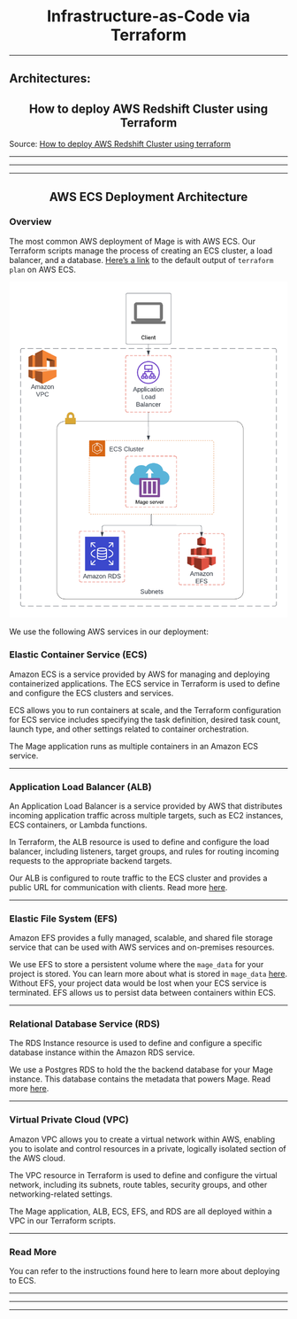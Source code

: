 # <center> Infrastructure-as-Code via Terraform </center>
---

Architectures:
- 

## <center> How to deploy AWS Redshift Cluster using Terraform </center>
Source: [How to deploy AWS Redshift Cluster using terraform](https://blog.knoldus.com/how-to-deploy-aws-redshift-cluster-using-terraform/)

---
---
---

## <center> AWS ECS Deployment Architecture </center>
### Overview
The most common AWS deployment of Mage is with AWS ECS. Our Terraform scripts manage the process of creating an ECS cluster, a load balancer, and a database. [Here’s a link](https://docs.mage.ai/production/deploying-to-cloud/aws/resources) to the default output of `terraform plan` on AWS ECS.

![](https://github.com/mage-ai/assets/blob/main/architecture/aws-ecs.png?raw=True)

We use the following AWS services in our deployment:

### Elastic Container Service (ECS)
Amazon ECS is a service provided by AWS for managing and deploying containerized applications. The ECS service in Terraform is used to define and configure the ECS clusters and services.

ECS allows you to run containers at scale, and the Terraform configuration for ECS service includes specifying the task definition, desired task count, launch type, and other settings related to container orchestration.

The Mage application runs as multiple containers in an Amazon ECS service.

---

### Application Load Balancer (ALB)
An Application Load Balancer is a service provided by AWS that distributes incoming application traffic across multiple targets, such as EC2 instances, ECS containers, or Lambda functions.

In Terraform, the ALB resource is used to define and configure the load balancer, including listeners, target groups, and rules for routing incoming requests to the appropriate backend targets.

Our ALB is configured to route traffic to the ECS cluster and provides a public URL for communication with clients. Read more [here](https://docs.aws.amazon.com/elasticloadbalancing/latest/application/load-balancer-ip-address-type.html).

---

### Elastic File System (EFS)
Amazon EFS provides a fully managed, scalable, and shared file storage service that can be used with AWS services and on-premises resources.

We use EFS to store a persistent volume where the `mage_data` for your project is stored. You can learn more about what is stored in `mage_data` [here](https://docs.mage.ai/design/abstractions/project-structure#project-data). Without EFS, your project data would be lost when your ECS service is terminated. EFS allows us to persist data between containers within ECS.

---

### Relational Database Service (RDS)
The RDS Instance resource is used to define and configure a specific database instance within the Amazon RDS service.

We use a Postgres RDS to hold the the backend database for your Mage instance. This database contains the metadata that powers Mage. Read more [here](https://docs.mage.ai/design/abstractions/project-structure#project-data).

---

### Virtual Private Cloud (VPC)
Amazon VPC allows you to create a virtual network within AWS, enabling you to isolate and control resources in a private, logically isolated section of the AWS cloud.

The VPC resource in Terraform is used to define and configure the virtual network, including its subnets, route tables, security groups, and other networking-related settings.

The Mage application, ALB, ECS, EFS, and RDS are all deployed within a VPC in our Terraform scripts.

---

### Read More

You can refer to the instructions found here to learn more about deploying to ECS.


---
---
---